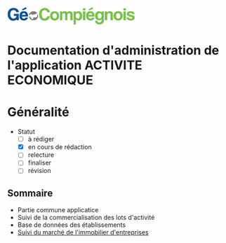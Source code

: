 ![picto](img/Logo_web-GeoCompiegnois.png)

# Documentation d'administration de l'application ACTIVITE ECONOMIQUE #

# Généralité

* Statut
  - [ ] à rédiger
  - [x] en cours de rédaction
  - [ ] relecture
  - [ ] finaliser
  - [ ] révision
  
## Sommaire

* Partie commune applicatice
* Suivi de la commercialisation des lots d'activité
* Base de données des établissements
* [Suivi du marché de l'immobilier d'entreprises](doc/doc_admin_app_eco_immo.md)

